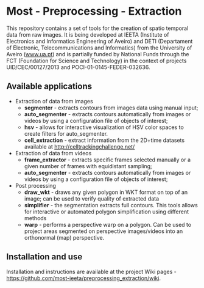 # Most - Preprocessing - Extraction

This repository contains a set of tools for the creation of spatio temporal data from raw images. It is being developed at IEETA (Institute of Electronics and Informatics Engineering of Aveiro) and DETI (Departament of Electronic, Telecommunications and Informatics) from the University of Aveiro (www.ua.pt) and is partially funded by National Funds through the FCT (Foundation for Science and Technology) in the context of projects UID/CEC/00127/2013 and POCI-01-0145-FEDER-032636.

## Available applications
- Extraction of data from images
    - **segmenter** - extracts contours from images data using manual input;
    - **auto_segmenter** - extracts contours automatically from images or videos by using a configuration file of objects of interest;
    - **hsv** - allows for interactive visualization of HSV color spaces to create filters for auto_segmenter.
    - **cell_extraction** - extract information from the 2D+time datasets available at http://celltrackingchallenge.net/
- Extraction of data from videos
  - **frame_extractor** - extracts specific frames selected manually or a given number of frames with equidistant sampling;
  - **auto_segmenter** - extracts contours automatically from images or videos by using a configuration file of objects of interest;
- Post processing
  - **draw_wkt** - draws any given polygon in WKT format on top of an image; can be used to verify quality of extracted data
  - **simplifier** - the segmentation extracts full contours. This tools allows for interactive or automated polygon simplification using different methods
  - **warp** - performs a perspective warp on a polygon. Can be used to project areas segmented on perspective images/videos into an orthonormal (map) perspective.

## Installation and use
Installation and instructions are available at the project Wiki pages - https://github.com/most-ieeta/preprocessing_extraction/wiki.
